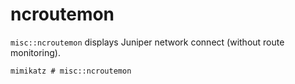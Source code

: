 # ncroutemon

`misc::ncroutemon` displays Juniper network connect (without route monitoring).

```
mimikatz # misc::ncroutemon
```
